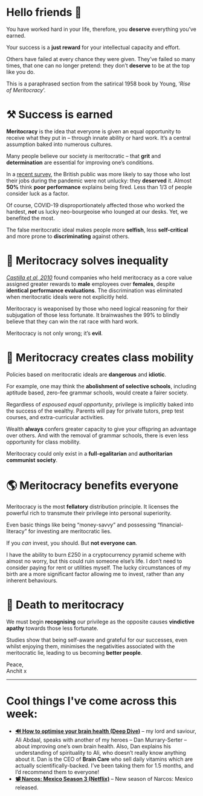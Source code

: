 **Hello friends 💙**
===================

You have worked hard in your life, therefore, you **deserve** everything you’ve earned.

Your success is a **just reward** for your intellectual capacity and effort.

Others have failed at every chance they were given. They’ve failed so many times, that one can no longer pretend: they don’t **deserve** to be at the top like you do.

This is a paraphrased section from the satirical 1958 book by Young, ‘*Rise of Meritocracy*’.

⚒ Success is earned
===================

**Meritocracy** is the idea that everyone is given an equal opportunity to receive what they put in – through innate ability or hard work. It’s a central assumption baked into numerous cultures.

Many people believe our society *is* meritocratic – that **grit** and **determination** are essential for improving one’s conditions.

In a [recent survey](https://www.kcl.ac.uk/policy-institute/assets/unequal-britain.pdf), the British public was more likely to say those who lost their jobs during the pandemic were not unlucky: they **deserved** it. Almost **50%** think **poor performance** explains being fired. Less than 1/3 of people consider luck as a factor.

Of course, COVID-19 disproportionately affected those who worked the hardest, ***not*** us lucky neo-bourgeoise who lounged at our desks. Yet, we benefited the most.

The false meritocratic ideal makes people more **selfish**, less **self-critical** and more prone to **discriminating** against others.

👫 Meritocracy solves inequality
===============================

[*Castilla et al, 2010*](https://journals.sagepub.com/doi/10.2189/asqu.2010.55.4.543) found companies who held meritocracy as a core value assigned greater rewards to **male** employees over **females**, despite **identical performance evaluations**. The discrimination was eliminated when meritocratic ideals were not explicitly held.

Meritocracy is weaponised by those who need logical reasoning for their subjugation of those less fortunate. It brainwashes the 99% to blindly believe that they can win the rat race with hard work.

Meritocracy is not only wrong; it’s **evil**.

💸 Meritocracy creates class mobility
====================================

Policies based on meritocratic ideals are **dangerous** and **idiotic**.

For example, one may think the **abolishment of selective schools**, including aptitude based, zero-fee grammar schools, would create a fairer society.

Regardless of *espoused equal opportunity*, privilege is implicitly baked into the success of the wealthy. Parents will pay for private tutors, prep test courses, and extra-curricular activities. 

Wealth **always** confers greater capacity to give your offspring an advantage over others. And with the removal of grammar schools, there is even less opportunity for class mobility.

Meritocracy could only exist in a **full-egalitarian** and **authoritarian** **communist** **society**.

🌎 Meritocracy benefits everyone
===============================

Meritocracy is the most **fellatory** distribution principle. It licenses the powerful rich to transmute their privilege into personal superiority.

Even basic things like being “money-savvy” and possessing “financial-literacy” for investing are meritocratic lies.

If you *can* invest, you should. But **not everyone can**.

I have the ability to burn £250 in a cryptocurrency pyramid scheme with almost no worry, but this could ruin someone else’s life. I don’t need to consider paying for rent or utilities myself. The lucky circumstances of my birth are a more significant factor allowing me to invest, rather than any inherent behaviours.

🦾 Death to meritocracy
======================

We must begin **recognising** our privilege as the opposite causes **vindictive apathy** towards those less fortunate.

Studies show that being self-aware and grateful for our successes, even whilst enjoying them, minimises the negativities associated with the meritocratic lie, leading to us becoming **better people**.

Peace,  
Anchit x



---

Cool things I've come across this week:
=======================================

* [**🔊 How to optimise your brain health (Deep Dive)**](https://open.spotify.com/episode/4l2DK2bNRLa0BqIJXb28Tg?si=e50386d720cc4ff9) – my lord and saviour, Ali Abdaal, speaks with another of my heroes – Dan Murrary-Serter – about improving one’s own brain health. Also, Dan explains his understanding of spirituality to Ali, who doesn’t really know anything about it. Dan is the CEO of **Brain Care** who sell daily vitamins which are actually scientifically-backed. I’ve been taking them for 1.5 months, and I’d recommend them to everyone!
* **[📽 Narcos: Mexico Season 3 (Netflix)](https://www.netflix.com/title/80997085)** – New season of Narcos: Mexico released.
